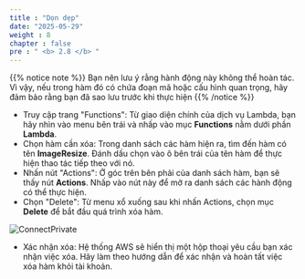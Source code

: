 ```yaml
---
title : "Dọn dẹp"
date: "2025-05-29"
weight : 8
chapter : false
pre : " <b> 2.8 </b> "
---
```



{{% notice note %}}
Bạn nên lưu ý rằng hành động này không thể hoàn tác. Vì vậy, nếu trong hàm đó có chứa đoạn mã hoặc cấu hình quan trọng, hãy đảm bảo rằng bạn đã sao lưu trước khi thực hiện
{{% /notice %}}

- Truy cập trang "Functions": Từ giao diện chính của dịch vụ Lambda, bạn hãy nhìn vào menu bên trái và nhấp vào mục **Functions** nằm dưới phần **Lambda**. 
- Chọn hàm cần xóa: Trong danh sách các hàm hiện ra, tìm đến hàm có tên **ImageResize**. Đánh dấu chọn vào ô bên trái của tên hàm để thực hiện thao tác tiếp theo với nó.
- Nhấn nút "Actions": Ở góc trên bên phải của danh sách hàm, bạn sẽ thấy nút **Actions**. Nhấp vào nút này để mở ra danh sách các hành động có thể thực hiện.
- Chọn "Delete": Từ menu xổ xuống sau khi nhấn Actions, chọn mục **Delete** để bắt đầu quá trình xóa hàm.

![ConnectPrivate](../../../images/2-Severless-compute/2.23.clean.png)

- Xác nhận xóa: Hệ thống AWS sẽ hiển thị một hộp thoại yêu cầu bạn xác nhận việc xóa. Hãy làm theo hướng dẫn để xác nhận và hoàn tất việc xóa hàm khỏi tài khoản.

